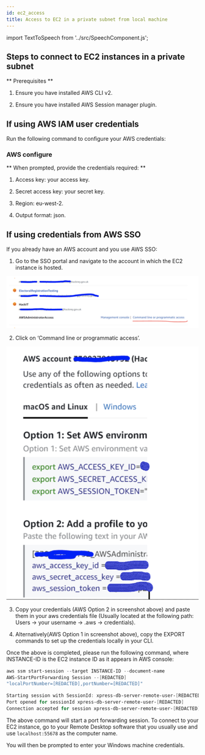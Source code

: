 ```yaml
---
id: ec2_access
title: Access to EC2 in a private subnet from local machine
---
```

import TextToSpeech from '../src/SpeechComponent.js';

<TextToSpeech>

## Steps to connect to EC2 instances in a private subnet

** Prerequisites **

1. Ensure you have installed AWS CLI v2.

2. Ensure you have installed AWS Session manager plugin.

## If using AWS IAM user credentials

Run the following command to configure your AWS credentials:

### AWS configure

** When prompted, provide the credentials required: **

1. Access key: your access key.

2. Secret access key:  your secret key.

3. Region: eu-west-2.

4. Output format: json.

## If using credentials from AWS SSO

 If you already have an AWS account and you use AWS SSO:

1. Go to the SSO portal and navigate to the account in which the EC2 instance is hosted.

![AWS SSO portal](./doc-images/ec2.png)


2. Click on ‘Command line or programmatic access’.

![Credentials](./doc-images/ec21.png)

3. Copy your credentials (AWS Option 2 in screenshot above) and paste them in your aws credentials file (Usually located at the following path: Users -> your username -> .aws -> credentials).

4. Alternatively(AWS Option 1 in screenshot above), copy the EXPORT commands to set up the credentials locally in your CLI.


Once the above is completed, please run the following command, where INSTANCE-ID is the EC2 instance ID as it appears in AWS console:

```powershell
aws ssm start-session --target INSTANCE-ID --document-name
AWS-StartPortForwarding Session --[REDACTED]
"localPortNumber=[REDACTED],portNumber=[REDACTED]"
```
```powershell
Starting session with SessionId: xpress-db-server-remote-user-[REDACTED]
Port opened for sessionId xpress-db-server-remote-user-[REDACTED]
Connection accepted for session xpress-db-server-remote-user-[REDACTED]
```

The above command will start a port forwarding session. To connect to your EC2 instance, go to your Remote Desktop software that you usually use and use `localhost:55678` as the computer name.

You will then be prompted to enter your Windows machine credentials.

</TextToSpeech>